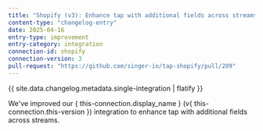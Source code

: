 ```yaml
---
title: "Shopify (v3): Enhance tap with additional fields across streams"
content-type: "changelog-entry"
date: 2025-04-16
entry-type: improvement
entry-category: integration
connection-id: shopify
connection-version: 3
pull-request: "https://github.com/singer-io/tap-shopify/pull/209"
---
```

{{ site.data.changelog.metadata.single-integration | flatify }}

We've improved our { this-connection.display_name } (v{ this-connection.this-version }) integration to enhance tap with additional fields across streams.